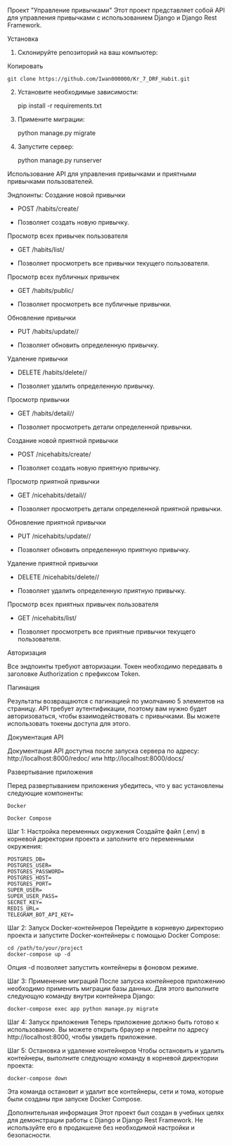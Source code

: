 Проект "Управление привычками"
Этот проект представляет собой API для управления привычками с использованием Django и Django Rest Framework.

Установка
1. Склонируйте репозиторий на ваш компьютер:

Копировать

    git clone https://github.com/Iwan000000/Kr_7_DRF_Habit.git

2. Установите необходимые зависимости:


    pip install -r requirements.txt

3. Примените миграции:


    python manage.py migrate

4. Запустите сервер:


    python manage.py runserver

Использование
API для управления привычками и приятными привычками пользователей.

Эндпоинты:
Создание новой привычки
- POST /habits/create/

- Позволяет создать новую привычку.

Просмотр всех привычек пользователя
- GET /habits/list/

- Позволяет просмотреть все привычки текущего пользователя.

Просмотр всех публичных привычек
- GET /habits/public/

- Позволяет просмотреть все публичные привычки.

Обновление привычки
- PUT /habits/update/<id>/

- Позволяет обновить определенную привычку.

Удаление привычки
- DELETE /habits/delete/<id>/

- Позволяет удалить определенную привычку.

Просмотр привычки
- GET /habits/detail/<id>/

- Позволяет просмотреть детали определенной привычки.

Создание новой приятной привычки
- POST /nicehabits/create/

- Позволяет создать новую приятную привычку.

Просмотр приятной привычки
- GET /nicehabits/detail/<id>/

- Позволяет просмотреть детали определенной приятной привычки.

Обновление приятной привычки
- PUT /nicehabits/update/<id>/

- Позволяет обновить определенную приятную привычку.

Удаление приятной привычки
- DELETE /nicehabits/delete/<id>/

- Позволяет удалить определенную приятную привычку.

Просмотр всех приятных привычек пользователя
- GET /nicehabits/list/

- Позволяет просмотреть все приятные привычки текущего пользователя.

Авторизация

Все эндпоинты требуют авторизации. Токен необходимо передавать в заголовке Authorization с префиксом Token.

Пагинация

Результаты возвращаются с пагинацией по умолчанию 5 элементов на страницу.
API требует аутентификации, поэтому вам нужно будет авторизоваться, чтобы взаимодействовать с привычками. Вы можете использовать токены доступа для этого.

Документация API

Документация API доступна после запуска сервера по адресу: http://localhost:8000/redoc/ или http://localhost:8000/docs/

Развертывание приложения

Перед развертыванием приложения убедитесь, что у вас установлены следующие компоненты:

    Docker

    Docker Compose



Шаг 1: Настройка переменных окружения
Создайте файл (.env) в корневой директории проекта и заполните его переменными окружения:


    POSTGRES_DB=
    POSTGRES_USER=
    POSTGRES_PASSWORD=
    POSTGRES_HOST=
    POSTGRES_PORT=
    SUPER_USER=
    SUPER_USER_PASS=
    SECRET_KEY=
    REDIS_URL=
    TELEGRAM_BOT_API_KEY=

Шаг 2: Запуск Docker-контейнеров
Перейдите в корневую директорию проекта и запустите Docker-контейнеры с помощью Docker Compose:


    cd /path/to/your/project
    docker-compose up -d

Опция -d позволяет запустить контейнеры в фоновом режиме.

Шаг 3: Применение миграций
После запуска контейнеров приложению необходимо применить миграции базы данных. Для этого выполните следующую команду внутри контейнера Django:


    docker-compose exec app python manage.py migrate

Шаг 4: Запуск приложения
Теперь приложение должно быть готово к использованию. Вы можете открыть браузер и перейти по адресу http://localhost:8000, чтобы увидеть приложение.

Шаг 5: Остановка и удаление контейнеров
Чтобы остановить и удалить контейнеры, выполните следующую команду в корневой директории проекта:


    docker-compose down

Эта команда остановит и удалит все контейнеры, сети и тома, которые были созданы при запуске Docker Compose.


Дополнительная информация
Этот проект был создан в учебных целях для демонстрации работы с Django и Django Rest Framework. Не используйте его в продакшене без необходимой настройки и безопасности.
